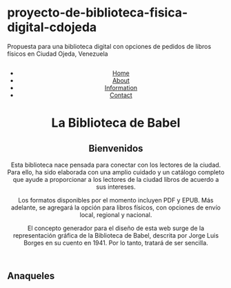 # proyecto-de-biblioteca-fisica-digital-cdojeda
Propuesta para una biblioteca digital con opciones de pedidos de libros físicos en Ciudad Ojeda, Venezuela
<!DOCTYPE html>
<html>
  <head>
    <meta charset="UTF-8">
    <title>Biblioteca</title>
    <link rel="stylesheet" type="text/css" href="style.css">
  </head>
  <body>
    <header>
    <img src="" alt="" class="portada">
    <nav id="navbar">
      <ul>
        <li><a href="home">Home</a></li>
        <li><a href="about">About</a></li>
        <li><a href="information">Information</a></li>
        <li><a href="contact">Contact</a></li>
      </ul>
    </nav>
    <h1 class="encabezado">La Biblioteca de Babel</h1>
      <h2 class="preambulo"><strong>Bienvenidos</strong></h2>
      <p class="proposito">Esta biblioteca nace pensada para conectar con los lectores de la ciudad. Para ello, ha sido elaborada con una amplio cuidado y un catálogo completo que ayude a proporcionar a los lectores de la ciudad libros de acuerdo a sus intereses.</p>
      <p class="proposito">Los formatos disponibles por el momento incluyen PDF y EPUB. Más adelante, se agregará la opción para libros físicos, con opciones de envío local, regional y nacional.</p>
      <p class="proposito">El concepto generador para el diseño de esta web surge de la representación gráfica de la Biblioteca de Babel, descrita por Jorge Luis Borges en su cuento en 1941. Por lo tanto, tratará de ser sencilla.</p>
    </header>
      <main>
      <h2>Anaqueles</h2>
      </main> 
  </body>
</html>

